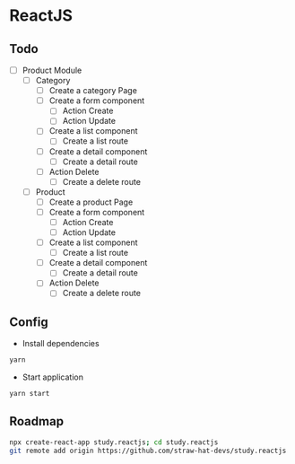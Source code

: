 # ReactJS

## Todo

- [ ] Product Module
  - [ ] Category
    - [ ] Create a category Page
    - [ ] Create a form component
      - [ ] Action Create
      - [ ] Action Update
    - [ ] Create a list component
      - [ ] Create a list route
    - [ ] Create a detail component
      - [ ] Create a detail route
    - [ ] Action Delete
      - [ ] Create a delete route
  - [ ] Product
    - [ ] Create a product Page
    - [ ] Create a form component
      - [ ] Action Create
      - [ ] Action Update
    - [ ] Create a list component
      - [ ] Create a list route
    - [ ] Create a detail component
      - [ ] Create a detail route
    - [ ] Action Delete
      - [ ] Create a delete route

## Config

- Install dependencies

```sh
yarn
```

- Start application

```sh
yarn start
```

## Roadmap

```sh
npx create-react-app study.reactjs; cd study.reactjs
git remote add origin https://github.com/straw-hat-devs/study.reactjs
```

